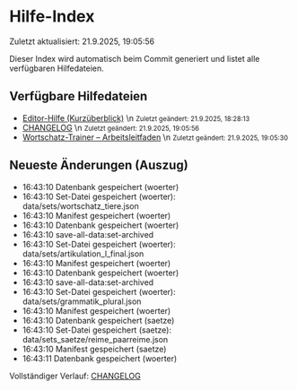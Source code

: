 # Hilfe-Index

Zuletzt aktualisiert: 21.9.2025, 19:05:56

Dieser Index wird automatisch beim Commit generiert und listet alle verfügbaren Hilfedateien.

## Verfügbare Hilfedateien

- [Editor-Hilfe (Kurzüberblick)](editor-hilfe.md)  \n  <small>Zuletzt geändert: 21.9.2025, 18:28:13</small>
- [CHANGELOG](CHANGELOG.md)  \n  <small>Zuletzt geändert: 21.9.2025, 19:05:56</small>
- [Wortschatz-Trainer – Arbeitsleitfaden](CONTRIBUTING.md)  \n  <small>Zuletzt geändert: 21.9.2025, 19:05:30</small>

## Neueste Änderungen (Auszug)

- 16:43:10 Datenbank gespeichert (woerter)
- 16:43:10 Set-Datei gespeichert (woerter): data/sets/wortschatz_tiere.json
- 16:43:10 Manifest gespeichert (woerter)
- 16:43:10 Datenbank gespeichert (woerter)
- 16:43:10 save-all-data:set-archived
- 16:43:10 Set-Datei gespeichert (woerter): data/sets/artikulation_l_final.json
- 16:43:10 Manifest gespeichert (woerter)
- 16:43:10 Datenbank gespeichert (woerter)
- 16:43:10 save-all-data:set-archived
- 16:43:10 Set-Datei gespeichert (woerter): data/sets/grammatik_plural.json
- 16:43:10 Manifest gespeichert (woerter)
- 16:43:10 Datenbank gespeichert (saetze)
- 16:43:10 Set-Datei gespeichert (saetze): data/sets_saetze/reime_paarreime.json
- 16:43:10 Manifest gespeichert (saetze)
- 16:43:11 Datenbank gespeichert (woerter)

Vollständiger Verlauf: [CHANGELOG](CHANGELOG.md)
